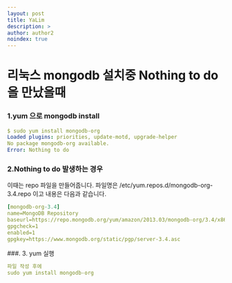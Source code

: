 ```yaml
---
layout: post
title: YaLim
description: >
author: author2
noindex: true
---
```



# 리눅스 mongodb 설치중 Nothing to do 을 만났을때

### 1.yum 으로 mongodb install
~~~yml
$ sudo yum install mongodb-org
Loaded plugins: priorities, update-motd, upgrade-helper
No package mongodb-org available.
Error: Nothing to do
~~~

### 2.Nothing to do 발생하는 경우 

이때는 repo 파일을 만들어줍니다.
파일명은 /etc/yum.repos.d/mongodb-org-3.4.repo 이고 내용은 다음과 같습니다.

~~~yml
[mongodb-org-3.4]
name=MongoDB Repository
baseurl=https://repo.mongodb.org/yum/amazon/2013.03/mongodb-org/3.4/x86_64/
gpgcheck=1
enabled=1
gpgkey=https://www.mongodb.org/static/pgp/server-3.4.asc
~~~

###. 3. yum 실행
~~~yml
파일 작성 후에 
sudo yum install mongodb-org
~~~



